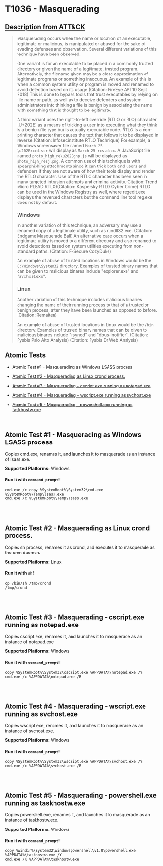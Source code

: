 # T1036 - Masquerading
## [Description from ATT&CK](https://attack.mitre.org/wiki/Technique/T1036)
<blockquote>Masquerading occurs when the name or location of an executable, legitimate or malicious, is manipulated or abused for the sake of evading defenses and observation. Several different variations of this technique have been observed.

One variant is for an executable to be placed in a commonly trusted directory or given the name of a legitimate, trusted program. Alternatively, the filename given may be a close approximation of legitimate programs or something innocuous. An example of this is when a common system utility or program is moved and renamed to avoid detection based on its usage.(Citation: FireEye APT10 Sept 2018) This is done to bypass tools that trust executables by relying on file name or path, as well as to deceive defenders and system administrators into thinking a file is benign by associating the name with something that is thought to be legitimate.

A third variant uses the right-to-left override (RTLO or RLO) character (U+202E) as a means of tricking a user into executing what they think is a benign file type but is actually executable code. RTLO is a non-printing character that causes the text that follows it to be displayed in reverse.(Citation: Infosecinstitute RTLO Technique) For example, a Windows screensaver file named <code>March 25 \u202Excod.scr</code> will display as <code>March 25 rcs.docx</code>. A JavaScript file named <code>photo_high_re\u202Egnp.js</code> will be displayed as <code>photo_high_resj.png</code>. A common use of this technique is with spearphishing attachments since it can trick both end users and defenders if they are not aware of how their tools display and render the RTLO character. Use of the RTLO character has been seen in many targeted intrusion attempts and criminal activity.(Citation: Trend Micro PLEAD RTLO)(Citation: Kaspersky RTLO Cyber Crime) RTLO can be used in the Windows Registry as well, where regedit.exe displays the reversed characters but the command line tool reg.exe does not by default. 

### Windows
In another variation of this technique, an adversary may use a renamed copy of a legitimate utility, such as rundll32.exe. (Citation: Endgame Masquerade Ball) An alternative case occurs when a legitimate utility is moved to a different directory and also renamed to avoid detections based on system utilities executing from non-standard paths. (Citation: F-Secure CozyDuke)

An example of abuse of trusted locations in Windows would be the <code>C:\Windows\System32</code> directory. Examples of trusted binary names that can be given to malicious binares include "explorer.exe" and "svchost.exe".

### Linux
Another variation of this technique includes malicious binaries changing the name of their running process to that of a trusted or benign process, after they have been launched as opposed to before. (Citation: Remaiten)

An example of abuse of trusted locations in Linux  would be the <code>/bin</code> directory. Examples of trusted binary names that can be given to malicious binares include "rsyncd" and "dbus-inotifier". (Citation: Fysbis Palo Alto Analysis)  (Citation: Fysbis Dr Web Analysis)</blockquote>

## Atomic Tests

- [Atomic Test #1 - Masquerading as Windows LSASS process](#atomic-test-1---masquerading-as-windows-lsass-process)

- [Atomic Test #2 - Masquerading as Linux crond process.](#atomic-test-2---masquerading-as-linux-crond-process)

- [Atomic Test #3 - Masquerading - cscript.exe running as notepad.exe](#atomic-test-3---masquerading---cscriptexe-running-as-notepadexe)

- [Atomic Test #4 - Masquerading - wscript.exe running as svchost.exe](#atomic-test-4---masquerading---wscriptexe-running-as-svchostexe)

- [Atomic Test #5 - Masquerading - powershell.exe running as taskhostw.exe](#atomic-test-5---masquerading---powershellexe-running-as-taskhostwexe)


<br/>

## Atomic Test #1 - Masquerading as Windows LSASS process
Copies cmd.exe, renames it, and launches it to masquerade as an instance of lsass.exe.

**Supported Platforms:** Windows


#### Run it with `command_prompt`! 
```
cmd.exe /c copy %SystemRoot%\System32\cmd.exe %SystemRoot%\Temp\lsass.exe
cmd.exe /c %SystemRoot%\Temp\lsass.exe
```



<br/>
<br/>

## Atomic Test #2 - Masquerading as Linux crond process.
Copies sh process, renames it as crond, and executes it to masquerade as the cron daemon.

**Supported Platforms:** Linux


#### Run it with `sh`! 
```
cp /bin/sh /tmp/crond
/tmp/crond
```



<br/>
<br/>

## Atomic Test #3 - Masquerading - cscript.exe running as notepad.exe
Copies cscript.exe, renames it, and launches it to masquerade as an instance of notepad.exe.

**Supported Platforms:** Windows


#### Run it with `command_prompt`! 
```
copy %SystemRoot%\System32\cscript.exe %APPDATA%\notepad.exe /Y
cmd.exe /c %APPDATA%\notepad.exe /B
```



<br/>
<br/>

## Atomic Test #4 - Masquerading - wscript.exe running as svchost.exe
Copies wscript.exe, renames it, and launches it to masquerade as an instance of svchost.exe.

**Supported Platforms:** Windows


#### Run it with `command_prompt`! 
```
copy %SystemRoot%\System32\wscript.exe %APPDATA%\svchost.exe /Y
cmd.exe /c %APPDATA%\svchost.exe /B
```



<br/>
<br/>

## Atomic Test #5 - Masquerading - powershell.exe running as taskhostw.exe
Copies powershell.exe, renames it, and launches it to masquerade as an instance of taskhostw.exe.

**Supported Platforms:** Windows


#### Run it with `command_prompt`! 
```
copy %windir%\System32\windowspowershell\v1.0\powershell.exe %APPDATA%\taskhostw.exe /Y
cmd.exe /K %APPDATA%\taskhostw.exe
```



<br/>
